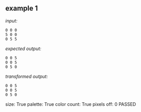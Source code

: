 
## example 1
*input:*
```
0 0 0
5 0 0
0 5 5
```
*expected output:*
```
0 0 5
0 0 5
0 5 0
```
*transformed output:*
```
0 0 5
0 0 5
0 5 0
```
size: True
palette: True
color count: True
pixels off: 0
PASSED
